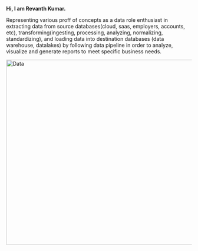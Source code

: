 <b>Hi, I am Revanth Kumar.</b>
<p>Representing various proff of concepts as a data role enthusiast in extracting data from source databases(cloud, saas, employers, accounts, etc), transforming(ingesting, processing, analyzing, normalizing, standardizing), and loading data into destination databases (data warehouse, datalakes) by following data pipeline in order to analyze, visualize and generate reports to meet specific business needs.</p>
<img src="https://www.altexsoft.com/static/blog-post/2024/5/15bc7186-211e-422b-9fa2-91f2b3719f9c.webp"  alt="Data" width="800" height="500">


